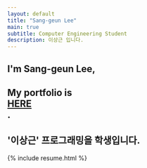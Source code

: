 ```yaml
---
layout: default
title: "Sang-geun Lee"
main: true
subtitle: Computer Engineering Student
description: 이상근 입니다.
---
```

<div class="intro-animation">
<section class="explanation">
    <h1 class="intro">
    I'm Sang-geun Lee,
    </h1>
    <h1 class="intro">My portfolio is  
        <div class="intro-link">
            <a class="transition" href="http://s4ng.github.io/portfolio" target="_blank">
                HERE
            </a>
            <div class="underline-mask transition"></div>
            <div class="underline"></div>
        </div>.
    </h1>
    <h2 class="intro">'이상근' 프로그래밍을  학생입니다.</h2>
</section>
</div>
{% include resume.html %}

